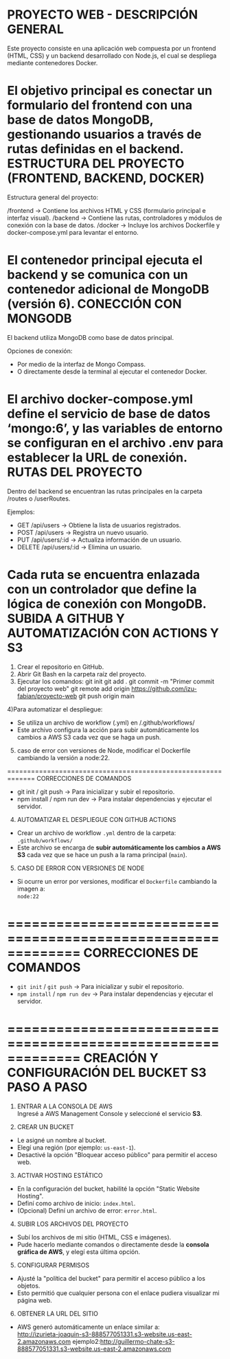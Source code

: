 PROYECTO WEB - DESCRIPCIÓN GENERAL
=============================================================
Este proyecto consiste en una aplicación web compuesta por un frontend (HTML, CSS) y un backend desarrollado con Node.js, el cual se despliega mediante contenedores Docker.

El objetivo principal es conectar un formulario del frontend con una base de datos MongoDB, gestionando usuarios a través de rutas definidas en el backend.
ESTRUCTURA DEL PROYECTO (FRONTEND, BACKEND, DOCKER)
=============================================================
Estructura general del proyecto:

/frontend → Contiene los archivos HTML y CSS (formulario principal e interfaz visual).
/backend → Contiene las rutas, controladores y módulos de conexión con la base de datos.
/docker → Incluye los archivos Dockerfile y docker-compose.yml para levantar el entorno.

El contenedor principal ejecuta el backend y se comunica con un contenedor adicional de MongoDB (versión 6).
CONECCIÓN CON MONGODB
=============================================================
El backend utiliza MongoDB como base de datos principal.

Opciones de conexión:
- Por medio de la interfaz de Mongo Compass.
- O directamente desde la terminal al ejecutar el contenedor Docker.

El archivo docker-compose.yml define el servicio de base de datos ‘mongo:6’, y las variables de entorno se configuran en el archivo .env para establecer la URL de conexión.
RUTAS DEL PROYECTO
=============================================================
Dentro del backend se encuentran las rutas principales en la carpeta /routes o /userRoutes.

Ejemplos:
- GET /api/users → Obtiene la lista de usuarios registrados.
- POST /api/users → Registra un nuevo usuario.
- PUT /api/users/:id → Actualiza información de un usuario.
- DELETE /api/users/:id → Elimina un usuario.

Cada ruta se encuentra enlazada con un controlador que define la lógica de conexión con MongoDB.
SUBIDA A GITHUB Y AUTOMATIZACIÓN CON ACTIONS Y S3
=============================================================
1) Crear el repositorio en GitHub.
2) Abrir Git Bash en la carpeta raíz del proyecto.
3) Ejecutar los comandos:
   git init
   git add .
   git commit -m "Primer commit del proyecto web"
   git remote add origin https://github.com/izu-fabian/proyecto-web
   git push origin main

4)Para automatizar el despliegue:
   - Se utiliza un archivo de workflow (.yml) en /.github/workflows/
   - Este archivo configura la acción para subir automáticamente los cambios a AWS S3 cada vez que se haga un push.

5) caso de error con versiones de Node, modificar el Dockerfile cambiando la versión a node:22.

=============================================================
CORRECCIONES DE COMANDOS
- git init / git push → Para inicializar y subir el repositorio.
- npm install / npm run dev → Para instalar dependencias y ejecutar el servidor.

4) AUTOMATIZAR EL DESPLIEGUE CON GITHUB ACTIONS  
- Crear un archivo de workflow `.yml` dentro de la carpeta:  
  `.github/workflows/`  
- Este archivo se encarga de **subir automáticamente los cambios a AWS S3** cada vez que se hace un push a la rama principal (`main`).

5) CASO DE ERROR CON VERSIONES DE NODE  
- Si ocurre un error por versiones, modificar el `Dockerfile` cambiando la imagen a:  
  `node:22`  

=============================================================
CORRECCIONES DE COMANDOS
=============================================================
- `git init` / `git push` → Para inicializar y subir el repositorio.  
- `npm install` / `npm run dev` → Para instalar dependencias y ejecutar el servidor.

=============================================================
CREACIÓN Y CONFIGURACIÓN DEL BUCKET S3 PASO A PASO
=============================================================

1) ENTRAR A LA CONSOLA DE AWS  
Ingresé a AWS Management Console y seleccioné el servicio **S3**.

2) CREAR UN BUCKET  
- Le asigné un nombre al bucket.  
- Elegí una región (por ejemplo: `us-east-1`).  
- Desactivé la opción "Bloquear acceso público" para permitir el acceso web.  

3) ACTIVAR HOSTING ESTÁTICO  
- En la configuración del bucket, habilité la opción "Static Website Hosting".  
- Definí como archivo de inicio: `index.html`.  
- (Opcional) Definí un archivo de error: `error.html`.  

4) SUBIR LOS ARCHIVOS DEL PROYECTO  
- Subí los archivos de mi sitio (HTML, CSS e imágenes).  
- Pude hacerlo mediante comandos o directamente desde la **consola gráfica de AWS**, y elegí esta última opción.  

5) CONFIGURAR PERMISOS  
- Ajusté la "política del bucket" para permitir el acceso público a los objetos.  
- Esto permitió que cualquier persona con el enlace pudiera visualizar mi página web.  

6) OBTENER LA URL DEL SITIO  
- AWS generó automáticamente un enlace similar a:  
http://izurieta-joaquin-s3-888577051331.s3-website.us-east-2.amazonaws.com
ejemplo2:http://guillermo-chate-s3-888577051331.s3-website.us-east-2.amazonaws.com
